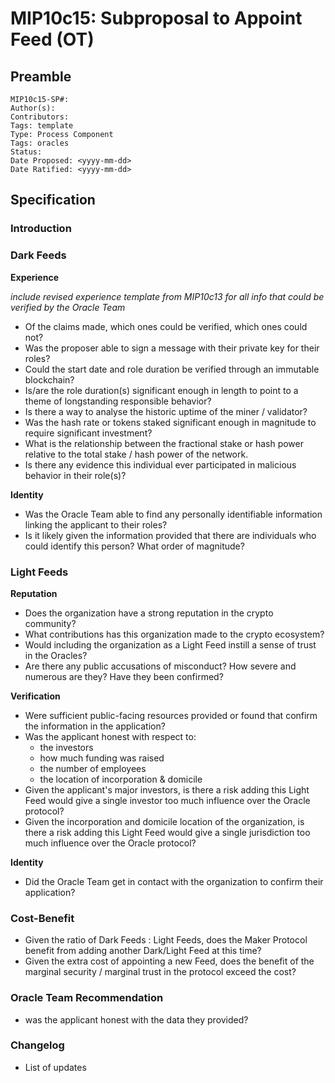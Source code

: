 # MIP10c15: Subproposal to Appoint Feed (OT)

## Preamble
```
MIP10c15-SP#: 
Author(s):
Contributors:
Tags: template
Type: Process Component
Tags: oracles
Status:
Date Proposed: <yyyy-mm-dd>
Date Ratified: <yyyy-mm-dd>
``` 

## Specification

### Introduction

### Dark Feeds
**Experience**

*include revised experience template from MIP10c13 for all info that could be verified by the Oracle Team*

- Of the claims made, which ones could be verified, which ones could not?
- Was the proposer able to sign a message with their private key for their roles?
- Could the start date and role duration be verified through an immutable blockchain?
- Is/are the role duration(s) significant enough in length to point to a theme of longstanding responsible behavior? 
- Is there a way to analyse the historic uptime of the miner / validator?
- Was the hash rate or tokens staked significant enough in magnitude to require significant investment?
- What is the relationship between the fractional stake or hash power relative to the total stake / hash power of the network.
- Is there any evidence this individual ever participated in malicious behavior in their role(s)?

**Identity**
- Was the Oracle Team able to find any personally identifiable information linking the applicant to their roles?
- Is it likely given the information provided that there are individuals who could identify this person? What order of magnitude?

### Light Feeds
**Reputation**
- Does the organization have a strong reputation in the crypto community?
- What contributions has this organization made to the crypto ecosystem?
- Would including the organization as a Light Feed instill a sense of trust in the Oracles?
- Are there any public accusations of misconduct? How severe and numerous are they? Have they been confirmed?

**Verification** 
- Were sufficient public-facing resources provided or found that confirm the information in the application?
- Was the applicant honest with respect to:
	- the investors
	- how much funding was raised
	- the number of employees
	- the location of incorporation & domicile
- Given the applicant's major investors, is there a risk adding this Light Feed would give a single investor too much influence over the Oracle protocol?
- Given the incorporation and domicile location of the organization, is there a risk adding this Light Feed would give a single jurisdiction too much influence over the Oracle protocol?

**Identity**
- Did the Oracle Team get in contact with the organization to confirm their application?

### Cost-Benefit
- Given the ratio of Dark Feeds : Light Feeds, does the Maker Protocol benefit from adding another Dark/Light Feed at this time?
- Given the extra cost of appointing a new Feed, does the benefit of the marginal security / marginal trust in the protocol exceed the cost?

### Oracle Team Recommendation
- was the applicant honest with the data they provided?

### Changelog
- List of updates
